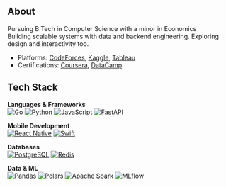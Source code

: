 ##  About

Pursuing B.Tech in Computer Science with a minor in Economics  
Building scalable systems with data and backend engineering. Exploring design and interactivity too.
- Platforms: [CodeForces](https://codeforces.com/profile/rxhulshxrmx), [Kaggle](https://www.kaggle.com/rxhulshxrmx), [Tableau](https://public.tableau.com/app/profile/rxhulshxrmx/vizzes)  
- Certifications: [Coursera](https://www.coursera.org/learner/rxhulshxrmx), [DataCamp](https://www.datacamp.com/portfolio/rxhulshxrmx)

## Tech Stack

**Languages & Frameworks**  
[![Go][Go-icon]][Go-url] [![Python][Python-icon]][Python-url] [![JavaScript][JS-icon]][JS-url] [![FastAPI][FastAPI-icon]][FastAPI-url] 

**Mobile Development**  
[![React Native][RN-icon]][RN-url] [![Swift][Swift-icon]][Swift-url]

**Databases**  
[![PostgreSQL][Postgres-icon]][Postgres-url] [![Redis][Redis-icon]][Redis-url]

**Data & ML**  
[![Pandas][Pandas-icon]][Pandas-url] [![Polars][Polars-icon]][Polars-url] [![Apache Spark][Spark-icon]][Spark-url] [![MLflow][MLflow-icon]][MLflow-url]



[Python-icon]: https://img.shields.io/badge/-Python-20232A?style=for-the-badge&logo=python&logoColor=3776AB
[Python-url]: https://www.python.org/
[Go-icon]: https://img.shields.io/badge/-Go-20232A?style=for-the-badge&logo=go&logoColor=00ADD8
[Go-url]: https://go.dev/
[JS-icon]: https://img.shields.io/badge/-JavaScript-20232A?style=for-the-badge&logo=javascript&logoColor=F7DF1E
[JS-url]: https://developer.mozilla.org/en-US/docs/Web/JavaScript
[TS-icon]: https://img.shields.io/badge/-TypeScript-20232A?style=for-the-badge&logo=typescript&logoColor=3178C6
[TS-url]: https://www.typescriptlang.org/
[HTML-icon]: https://img.shields.io/badge/-HTML5-20232A?style=for-the-badge&logo=html5&logoColor=E34F26
[HTML-url]: https://developer.mozilla.org/en-US/docs/Web/HTML
[CSS-icon]: https://img.shields.io/badge/-CSS3-20232A?style=for-the-badge&logo=css3&logoColor=1572B6
[CSS-url]: https://developer.mozilla.org/en-US/docs/Web/CSS
[FastAPI-icon]: https://img.shields.io/badge/-FastAPI-20232A?style=for-the-badge&logo=fastapi&logoColor=009688
[FastAPI-url]: https://fastapi.tiangolo.com/
[React-icon]: https://img.shields.io/badge/-React-20232A?style=for-the-badge&logo=react&logoColor=61DAFB
[React-url]: https://react.dev/
[Next-icon]: https://img.shields.io/badge/-Next.js-20232A?style=for-the-badge&logo=nextdotjs&logoColor=ffffff
[Next-url]: https://nextjs.org/
[Tailwind-icon]: https://img.shields.io/badge/-TailwindCSS-20232A?style=for-the-badge&logo=tailwindcss&logoColor=06B6D4
[Tailwind-url]: https://tailwindcss.com/
[SASS-icon]: https://img.shields.io/badge/-Sass-20232A?style=for-the-badge&logo=sass&logoColor=CC6699
[SASS-url]: https://sass-lang.com/
[GSAP-icon]: https://img.shields.io/badge/-GSAP-20232A?style=for-the-badge&logo=greensock&logoColor=88CE02
[GSAP-url]: https://greensock.com/gsap/
[Vite-icon]: https://img.shields.io/badge/-Vite-20232A?style=for-the-badge&logo=vite&logoColor=646CFF
[Vite-url]: https://vitejs.dev/
[RN-icon]: https://img.shields.io/badge/-React%20Native-20232A?style=for-the-badge&logo=react&logoColor=61DAFB
[RN-url]: https://reactnative.dev/
[Swift-icon]: https://img.shields.io/badge/-Swift-20232A?style=for-the-badge&logo=swift&logoColor=F05138
[Swift-url]: https://www.swift.org/
[Postgres-icon]: https://img.shields.io/badge/-PostgreSQL-20232A?style=for-the-badge&logo=postgresql&logoColor=4169E1
[Postgres-url]: https://www.postgresql.org/
[Redis-icon]: https://img.shields.io/badge/-Redis-20232A?style=for-the-badge&logo=redis&logoColor=DC382D
[Redis-url]: https://redis.io/
[Pandas-icon]: https://img.shields.io/badge/-Pandas-20232A?style=for-the-badge&logo=pandas&logoColor=150458
[Pandas-url]: https://pandas.pydata.org/
[Polars-icon]: https://img.shields.io/badge/-Polars-20232A?style=for-the-badge&logo=data&logoColor=orange
[Polars-url]: https://www.pola.rs/
[Spark-icon]: https://img.shields.io/badge/-Apache%20Spark-20232A?style=for-the-badge&logo=apachespark&logoColor=E25A1C
[Spark-url]: https://spark.apache.org/
[Git-icon]: https://img.shields.io/badge/-Git-20232A?style=for-the-badge&logo=git&logoColor=F05032
[Git-url]: https://git-scm.com/
[GitHub-icon]: https://img.shields.io/badge/-GitHub-20232A?style=for-the-badge&logo=github&logoColor=FFFFFF
[GitHub-url]: https://github.com/
[Docker-icon]: https://img.shields.io/badge/-Docker-20232A?style=for-the-badge&logo=docker&logoColor=2496ED
[Docker-url]: https://www.docker.com/
[MLflow-icon]: https://img.shields.io/badge/-MLflow-20232A?style=for-the-badge&logo=mlflow&logoColor=blue
[MLflow-url]: https://mlflow.org/
[Jest-icon]: https://img.shields.io/badge/-Jest-20232A?style=for-the-badge&logo=jest&logoColor=C21325
[Jest-url]: https://jestjs.io/
